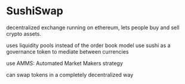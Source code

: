 # SushiSwap

decentralized exchange running on ethereum, lets people buy and sell crypto assets.

uses liquidity pools instead of the order book model
use sushi as a governance token to mediate between currencies

use AMMS: Automated Market Makers strategy

can swap tokens in a completely decentralized way